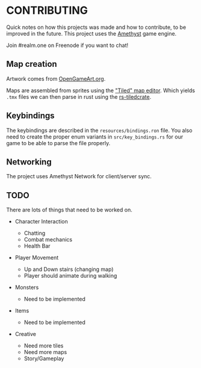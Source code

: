 # CONTRIBUTING
Quick notes on how this projects was made and how to contribute, to be improved in the future. This project uses the [Amethyst](https://amethyst.rs/) game engine.

Join #realm.one on Freenode if you want to chat!

## Map creation
Artwork comes from [OpenGameArt.org](https://opengameart.org/content/tiny-16-basic).

Maps are assembled from sprites using the ["Tiled" map editor](https://www.mapeditor.org/). Which yields `.tmx` files we can then parse in rust using the [rs-tiledcrate](https://github.com/mattyhall/rs-tiled).

## Keybindings
The keybindings are described in the `resources/bindings.ron` file. You also need to create the proper enum variants in `src/key_bindings.rs` for our game to be able to parse the file properly.

## Networking
The project uses Amethyst Network for client/server sync.

## TODO
There are lots of things that need to be worked on.

- Character Interaction
  - Chatting
  - Combat mechanics
  - Health Bar
 
- Player Movement
  - Up and Down stairs (changing map)
  - Player should animate during walking

- Monsters
  - Need to be implemented

- Items
  - Need to be implemented
 
- Creative
  - Need more tiles
  - Need more maps
  - Story/Gameplay
